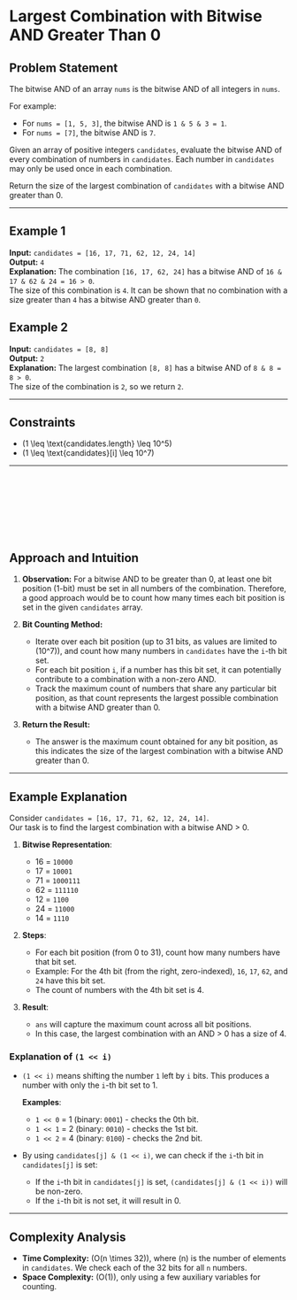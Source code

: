 # Largest Combination with Bitwise AND Greater Than 0

## Problem Statement
The bitwise AND of an array `nums` is the bitwise AND of all integers in `nums`.

For example:
- For `nums = [1, 5, 3]`, the bitwise AND is `1 & 5 & 3 = 1`.
- For `nums = [7]`, the bitwise AND is `7`.

Given an array of positive integers `candidates`, evaluate the bitwise AND of every combination of numbers in `candidates`. Each number in `candidates` may only be used once in each combination.

Return the size of the largest combination of `candidates` with a bitwise AND greater than 0.

---

## Example 1
**Input:** `candidates = [16, 17, 71, 62, 12, 24, 14]`  
**Output:** `4`  
**Explanation:** The combination `[16, 17, 62, 24]` has a bitwise AND of `16 & 17 & 62 & 24 = 16 > 0`.  
The size of this combination is `4`. It can be shown that no combination with a size greater than `4` has a bitwise AND greater than `0`.

## Example 2
**Input:** `candidates = [8, 8]`  
**Output:** `2`  
**Explanation:** The largest combination `[8, 8]` has a bitwise AND of `8 & 8 = 8 > 0`.  
The size of the combination is `2`, so we return `2`.

---

## Constraints
- \(1 \leq \text{candidates.length} \leq 10^5\)
- \(1 \leq \text{candidates}[i] \leq 10^7\)

---

&nbsp;

&nbsp;

&nbsp;

&nbsp;


## Approach and Intuition

1. **Observation:** For a bitwise AND to be greater than 0, at least one bit position (1-bit) must be set in all numbers of the combination. Therefore, a good approach would be to count how many times each bit position is set in the given `candidates` array.

2. **Bit Counting Method:**  
   - Iterate over each bit position (up to 31 bits, as values are limited to \(10^7\)), and count how many numbers in `candidates` have the `i`-th bit set.
   - For each bit position `i`, if a number has this bit set, it can potentially contribute to a combination with a non-zero AND.
   - Track the maximum count of numbers that share any particular bit position, as that count represents the largest possible combination with a bitwise AND greater than 0.

3. **Return the Result:**  
   - The answer is the maximum count obtained for any bit position, as this indicates the size of the largest combination with a bitwise AND greater than 0.

---

## Example Explanation

Consider `candidates = [16, 17, 71, 62, 12, 24, 14]`.  
Our task is to find the largest combination with a bitwise AND > 0.

1. **Bitwise Representation**:
   - 16 = `10000`
   - 17 = `10001`
   - 71 = `1000111`
   - 62 = `111110`
   - 12 = `1100`
   - 24 = `11000`
   - 14 = `1110`

2. **Steps**:
   - For each bit position (from 0 to 31), count how many numbers have that bit set.
   - Example: For the 4th bit (from the right, zero-indexed), `16`, `17`, `62`, and `24` have this bit set.
   - The count of numbers with the 4th bit set is 4.

3. **Result**:
   - `ans` will capture the maximum count across all bit positions.
   - In this case, the largest combination with an AND > 0 has a size of 4.

### Explanation of `(1 << i)`

- `(1 << i)` means shifting the number `1` left by `i` bits.
  This produces a number with only the `i`-th bit set to 1.

  **Examples**:
  - `1 << 0` = 1 (binary: `0001`) - checks the 0th bit.
  - `1 << 1` = 2 (binary: `0010`) - checks the 1st bit.
  - `1 << 2` = 4 (binary: `0100`) - checks the 2nd bit.

- By using `candidates[j] & (1 << i)`, we can check if the `i`-th bit in `candidates[j]` is set:
  - If the `i`-th bit in `candidates[j]` is set, `(candidates[j] & (1 << i))` will be non-zero.
  - If the `i`-th bit is not set, it will result in 0.

---

## Complexity Analysis
- **Time Complexity:** \(O(n \times 32)\), where \(n\) is the number of elements in `candidates`. We check each of the 32 bits for all `n` numbers.
- **Space Complexity:** \(O(1)\), only using a few auxiliary variables for counting.
